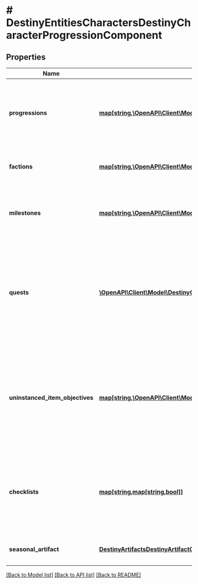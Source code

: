 # # DestinyEntitiesCharactersDestinyCharacterProgressionComponent

## Properties

Name | Type | Description | Notes
------------ | ------------- | ------------- | -------------
**progressions** | [**map[string,\OpenAPI\Client\Model\DestinyDestinyProgression]**](DestinyDestinyProgression.md) | A Dictionary of all known progressions for the Character, keyed by the Progression&#39;s hash.  Not all progressions have user-facing data, but those who do will have that data contained in the DestinyProgressionDefinition. | [optional]
**factions** | [**map[string,\OpenAPI\Client\Model\DestinyProgressionDestinyFactionProgression]**](DestinyProgressionDestinyFactionProgression.md) | A dictionary of all known Factions, keyed by the Faction&#39;s hash. It contains data about this character&#39;s status with the faction. | [optional]
**milestones** | [**map[string,\OpenAPI\Client\Model\DestinyMilestonesDestinyMilestone]**](DestinyMilestonesDestinyMilestone.md) | Milestones are related to the simple progressions shown in the game, but return additional and hopefully helpful information for users about the specifics of the Milestone&#39;s status. | [optional]
**quests** | [**\OpenAPI\Client\Model\DestinyQuestsDestinyQuestStatus[]**](DestinyQuestsDestinyQuestStatus.md) | If the user has any active quests, the quests&#39; statuses will be returned here.   Note that quests have been largely supplanted by Milestones, but that doesn&#39;t mean that they won&#39;t make a comeback independent of milestones at some point.   (Fun fact: quests came back as I feared they would, but we never looped back to populate this... I&#39;m going to put that in the backlog.) | [optional]
**uninstanced_item_objectives** | [**map[string,\OpenAPI\Client\Model\DestinyQuestsDestinyObjectiveProgress[]]**](array.md) | Sometimes, you have items in your inventory that don&#39;t have instances, but still have Objective information. This provides you that objective information for uninstanced items.   This dictionary is keyed by the item&#39;s hash: which you can use to look up the name and description for the overall task(s) implied by the objective. The value is the list of objectives for this item, and their statuses. | [optional]
**checklists** | [**map[string,map[string,bool]]**](map.md) | The set of checklists that can be examined for this specific character, keyed by the hash identifier of the Checklist (DestinyChecklistDefinition)  For each checklist returned, its value is itself a Dictionary keyed by the checklist&#39;s hash identifier with the value being a boolean indicating if it&#39;s been discovered yet. | [optional]
**seasonal_artifact** | [**DestinyArtifactsDestinyArtifactCharacterScoped**](DestinyArtifactsDestinyArtifactCharacterScoped.md) | Data related to your progress on the current season&#39;s artifact that can vary per character. | [optional]

[[Back to Model list]](../../README.md#models) [[Back to API list]](../../README.md#endpoints) [[Back to README]](../../README.md)
